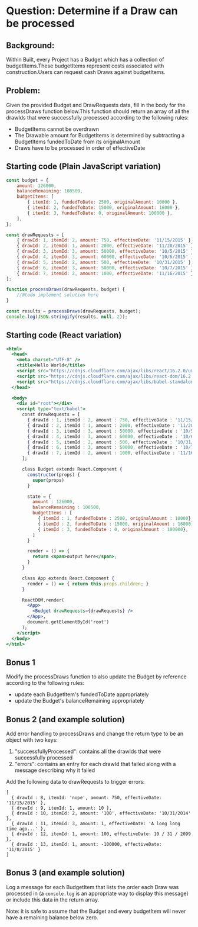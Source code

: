 # Question: Determine if a Draw can be processed

## Background:

Within Built, every Project has a Budget which has a collection of budgetItems.These budgetItems represent costs associated with construction.Users can request cash Draws against budgetItems.

## Problem:

Given the provided Budget and DrawRequests data, fill in the body for the processDraws function below.This function should return an array of all the drawIds that were successfully processed according to the following rules:

-   BudgetItems cannot be overdrawn
-   The Drawable amount for BudgetItems is determined by subtracting a BudgetItems fundedToDate from its originalAmount
-   Draws have to be processed in order of effectiveDate

## Starting code (Plain JavaScript variation)

```js
const budget = {
    amount: 126000,
    balanceRemaining: 108500,
    budgetItems: [
        { itemId: 1, fundedToDate: 2500, originalAmount: 10000 },
        { itemId: 2, fundedToDate: 15000, originalAmount: 16000 },
        { itemId: 3, fundedToDate: 0, originalAmount: 100000 },
    ],
};

const drawRequests = [
    { drawId: 1, itemId: 2, amount: 750, effectiveDate: '11/15/2015' },
    { drawId: 2, itemId: 1, amount: 2000, effectiveDate: '11/20/2015' },
    { drawId: 3, itemId: 3, amount: 50000, effectiveDate: '10/5/2015' },
    { drawId: 4, itemId: 3, amount: 60000, effectiveDate: '10/6/2015' },
    { drawId: 5, itemId: 2, amount: 500, effectiveDate: '10/31/2015' },
    { drawId: 6, itemId: 3, amount: 50000, effectiveDate: '10/7/2015' },
    { drawId: 7, itemId: 2, amount: 1000, effectiveDate: '11/16/2015' },
];

function processDraws(drawRequests, budget) {
    //@todo implement solution here
}

const results = processDraws(drawRequests, budget);
console.log(JSON.stringify(results, null, 2));
```

## Starting code (React variation)

```jsx
<html>
  <head>
    <meta charset="UTF-8" />
    <title>Hello World</title>
    <script src="https://cdnjs.cloudflare.com/ajax/libs/react/16.2.0/umd/react.production.min.js"></script>
    <script src="https://cdnjs.cloudflare.com/ajax/libs/react-dom/16.2.0/umd/react-dom.production.min.js"></script>
    <script src="https://cdnjs.cloudflare.com/ajax/libs/babel-standalone/6.26.0/babel.min.js"></script>
  </head>

  <body>
    <div id="root"></div>
    <script type="text/babel">
      const drawRequests = [
        { drawId : 1, itemId : 2, amount : 750, effectiveDate : '11/15/2015'},
        { drawId : 2, itemId : 1, amount : 2000, effectiveDate : '11/20/2015'},
        { drawId : 3, itemId : 3, amount : 50000, effectiveDate : '10/5/2015'},
        { drawId : 4, itemId : 3, amount : 60000, effectiveDate : '10/6/2015'},
        { drawId : 5, itemId : 2, amount : 500, effectiveDate : '10/31/2015'},
        { drawId : 6, itemId : 3, amount : 50000, effectiveDate : '10/7/2015'},
        { drawId : 7, itemId : 2, amount : 1000, effectiveDate : '11/16/2015'},
      ];

      class Budget extends React.Component {
        constructor(props) {
          super(props)
        }

        state = {
          amount : 126000,
          balanceRemaining : 108500,
          budgetItems : [
            { itemId : 1, fundedToDate : 2500, originalAmount : 10000},
            { itemId : 2, fundedToDate : 15000, originalAmount : 16000},
            { itemId : 3, fundedToDate : 0, originalAmount : 100000},
          ]
        }

        render = () => {
          return <span>output here</span>;
        }
      }

      class App extends React.Component {
        render = () => { return this.props.children; }
      }

      ReactDOM.render(
        <App>
          <Budget drawRequests={drawRequests} />
        </App>,
        document.getElementById('root')
      );
    </script>
  </body>
</html>
```

## Bonus 1

Modify the processDraws function to also update the Budget by reference according to the following rules:

-   update each BudgetItem's fundedToDate appropriately
-   update the Budget's balanceRemaining appropriately

## Bonus 2 (and example solution)

Add error handling to processDraws and change the return type to be an object with two keys:

1. "successfullyProcessed": contains all the drawIds that were successfully processed
2. "errors": contains an entry for each drawId that failed along with a message describing why it failed

Add the following data to drawRequests to trigger errors:

```
[
  { drawId : 8, itemId: 'nope', amount: 750, effectiveDate: '11/15/2015' },
  { drawId : 9, itemId: 1, amount: 10 },
  { drawId : 10, itemId: 2, amount: '100', effectiveDate: '10/31/2014' },
  { drawId : 11, itemId: 3, amount: 1, effectiveDate: 'A long long time ago...' },
  { drawId : 12, itemId: 1, amount: 100, effectiveDate: 10 / 31 / 2099 },
  { drawId : 13, itemId: 1, amount: -100000, effectiveDate: '11/8/2015' }
]
```

## Bonus 3 (and example solution)

Log a message for each BudgetItem that lists the order each Draw was processed in (a `console.log` is an appropriate way to display this message) or include this data in the return array.

Note: it is safe to assume that the Budget and every budgetItem will never have a remaining balance below zero.
